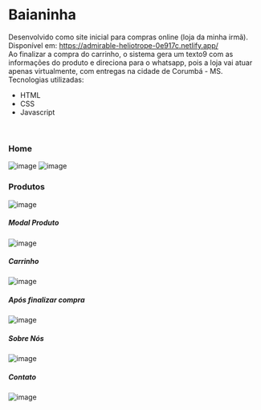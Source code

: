 # Baianinha

Desenvolvido como site inicial para compras online (loja da minha irmã).
<br>
Disponível em: https://admirable-heliotrope-0e917c.netlify.app/
<br>
Ao finalizar a compra do carrinho, o sistema gera um texto9 com as informações do produto e direciona para o whatsapp, pois a loja vai atuar apenas virtualmente, com entregas na cidade de Corumbá - MS.<br>
Tecnologias utilizadas:
* HTML
* CSS
* Javascript
<br>

### Home
![image](https://user-images.githubusercontent.com/83955839/219639815-3fe22b5d-6933-48c7-aa1a-94e4b63f29da.png)
![image](https://user-images.githubusercontent.com/83955839/219640913-62e8e268-b27d-4ba6-8acc-d4288e933776.png)
### Produtos
![image](https://user-images.githubusercontent.com/83955839/219640407-4e18cb95-6014-4625-81ff-d59e5de11eec.png)
##### Modal Produto
![image](https://user-images.githubusercontent.com/83955839/219640565-6328120c-cd23-4dd1-84c7-3be3bfb1876d.png)
##### Carrinho 
![image](https://user-images.githubusercontent.com/83955839/219641677-63cc906c-99d3-4f57-9175-a0891998b1a6.png)
##### Após finalizar compra
![image](https://user-images.githubusercontent.com/83955839/219642214-a8a18a9a-e1ce-438b-9b60-8b6527dadc15.png)
##### Sobre Nós
![image](https://user-images.githubusercontent.com/83955839/219642771-38f92f38-8d87-4a73-af09-51a55dbf4513.png)
##### Contato
![image](https://user-images.githubusercontent.com/83955839/219642968-b57ccb32-cf13-4c02-91c3-916f4c9ef1c3.png)

